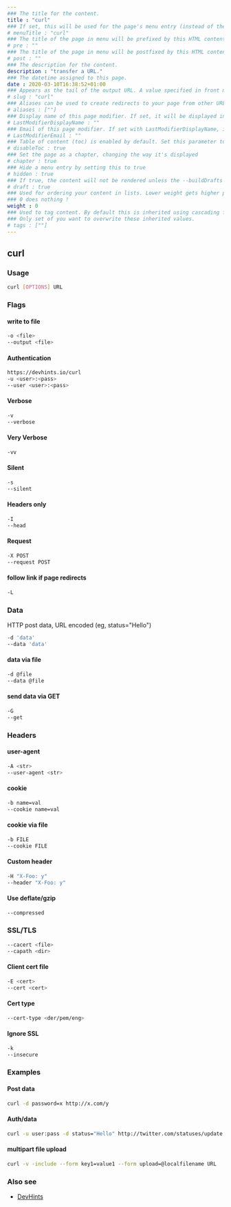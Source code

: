 ```yaml
---
### The title for the content.
title : "curl"
### If set, this will be used for the page's menu entry (instead of the `title` attribute)
# menuTitle : "curl"
### The title of the page in menu will be prefixed by this HTML content
# pre : ""
### The title of the page in menu will be postfixed by this HTML content
# post : ""
### The description for the content.
description : "transfer a URL."
### The datetime assigned to this page.
date : 2020-03-10T16:38:52+01:00
### Appears as the tail of the output URL. A value specified in front matter will override the segment of the URL based on the filename.
# slug : "curl"
### Aliases can be used to create redirects to your page from other URLs.
# aliases : [""]
### Display name of this page modifier. If set, it will be displayed in the footer.
# LastModifierDisplayName : ""
### Email of this page modifier. If set with LastModifierDisplayName, it will be displayed in the footer
# LastModifierEmail : ""
### Table of content (toc) is enabled by default. Set this parameter to true to disable it.
# disableToc : true
### Set the page as a chapter, changing the way it's displayed
# chapter : true
### Hide a menu entry by setting this to true
# hidden : true
### If true, the content will not be rendered unless the --buildDrafts flag is passed to the hugo command.
# draft : true
### Used for ordering your content in lists. Lower weight gets higher precedence. So content with lower weight will come first.
### 0 does nothing !
weight : 0
### Used to tag content. By default this is inherited using cascading from _index.md files
### Only set of you want to overwrite these inherited values.
# tags : [""]
---
```


## curl

### Usage

```bash
curl [OPTIONS] URL
```

### Flags

#### write to file

```bash
-o <file>
--output <file>
```

#### Authentication

```bash
https://devhints.io/curl
-u <user>:<pass>
--user <user>:<pass>
```

#### Verbose

```bash
-v
--verbose
```

#### Very Verbose

```bash
-vv
```

#### Silent

```bash
-s
--silent
```

#### Headers only

```bash
-I
--head
```

#### Request

```bash
-X POST
--request POST
```

#### follow link if page redirects

```bash
-L
```

### Data

HTTP post data, URL encoded (eg, status="Hello")

```bash
-d 'data'
--data 'data'
```

#### data via file

```bash
-d @file
--data @file
```

#### send data via GET

```bash
-G
--get
```

### Headers

#### user-agent

```bash
-A <str>
--user-agent <str>
```

#### cookie

```bash
-b name=val
--cookie name=val
```

#### cookie via file

```bash
-b FILE
--cookie FILE
```

#### Custom header

```bash
-H "X-Foo: y"
--header "X-Foo: y"
```

#### Use deflate/gzip

```bash
--compressed
```

### SSL/TLS

```bash
--cacert <file>
--capath <dir>
```

#### Client cert file

```bash
-E <cert>
--cert <cert>
```

#### Cert type

```bash
--cert-type <der/pem/eng>
```

#### Ignore SSL

```bash
-k
--insecure
```

### Examples

#### Post data

```bash
curl -d password=x http://x.com/y
```

#### Auth/data

```bash
curl -u user:pass -d status="Hello" http://twitter.com/statuses/update.xml
```

#### multipart file upload

```bash
curl -v -include --form key1=value1 --form upload=@localfilename URL
```

### Also see

* [DevHints](https://devhints.io/curl)
